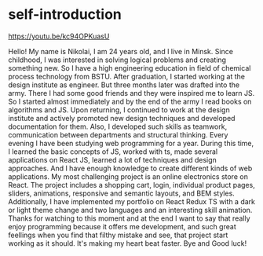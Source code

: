 # self-introduction

https://youtu.be/kc94OPKuasU

Hello! My name is Nikolai, I am 24 years old, and I live in Minsk. Since childhood, I was interested in solving logical problems and creating something new. So I have a high engineering education in field of chemical process technology from BSTU. 
After graduation, I started working at the design institute as engineer. But three months later was drafted into the army. There I had some good friends and they were inspired me to learn JS. So I started almost immediately and by the end of the army I read books on algorithms and JS. 
Upon returning, I continued to work at the design institute and actively promoted new design techniques and developed documentation for them. Also, I developed such skills as teamwork, communication between departments and structural thinking. 
Every evening I have been studying web programming for a year. During this time, I learned the basic concepts of JS, worked with ts, made several applications on React JS, learned a lot of techniques and design approaches. And I have enough knowledge to create different kinds of web applications. 
My most challenging project is an online electronics store on React. The project includes a shopping cart, login, individual product pages, sliders, animations, responsive and semantic layouts, and BEM styles. Additionally, I have implemented my portfolio on React Redux TS with a dark or light theme change and two languages and an interesting skill animation.
Thanks for watching to this moment and at the end I want to say that really enjoy programming because it offers me development, and such great feellings when you find that filthy mistake and see, that project start working as it should. It's making my heart beat faster. 
Bye and Good luck!
